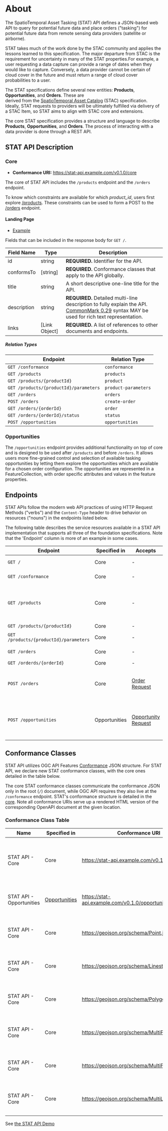 # About

The SpatioTemporal Asset Tasking (STAT) API defines a JSON-based web API to query for potential future data
and place orders ("tasking") for potential future data from remote sensing data providers (satellite or airborne).

STAT takes much of the work done by the STAC community and applies the lessons learned to this specification. 
The major departure from STAC is the requirement for uncertainty in many of the STAT properties.For example, 
a user requesting a data capture can provide a range of dates when they would like to capture. Conversely, 
a data provider cannot be certain of cloud cover in the future and must return a range of cloud cover 
probabilities to a user.

The STAT specifications define several new entities: **Products**, **Opportunities**, and **Orders**. These are  
derived from the [SpatioTemporal Asset Catalog](https://github.com/radiantearth/stac-spec) (STAC) specification. 
Ideally, STAT requests to providers will be ultimately fulfilled via delivery of a STAC Item, so STAT aims to 
align with STAC core and extensions.

The core STAT specification provides a structure and language to describe **Products**, **Opportunities**, 
and **Orders**. The process of interacting with a data provider is done through a REST API.

## STAT API Description

### Core

- **Conformance URI:** <https://stat-api.example.com/v0.1.0/core>

The core of STAT API includes the `/products` endpoint and the `/orders` endpoint.

To know which constraints are available for which *product_id*, users first explore [/products](./product).
These constraints can be used to form a POST to the [/orders](./order) endpoint.

#### Landing Page

- [Example](core/examples/landingpage.json)

Fields that can be included in the response body for `GET /`.

| Field Name  | Type            | Description                                                  |
| ----------- | --------------- | ------------------------------------------------------------ |
| id          | string          | **REQUIRED.** Identifier for the API.                        |
| conformsTo  | \[string\]      | **REQUIRED.** Conformance classes that apply to the API globally. |
| title       | string          | A short descriptive one-line title for the API.              |
| description | string          | **REQUIRED.** Detailed multi-line description to fully explain the API. [CommonMark 0.29](http://commonmark.org/) syntax MAY be used for rich text representation. |
| links       | \[Link Object\] | **REQUIRED.** A list of references to other documents and endpoints. |

##### Relation Types

| Endpoint                               | Relation Type        |
| -------------------------------------- | -------------------- |
| `GET /conformance`                     | `conformance`        |
| `GET /products`                        | `products`           |
| `GET /products/{productId}`            | `product`            |
| `GET /products/{productId}/parameters` | `product-parameters` |
| `GET /orders`                          | `orders`             |
| `POST /orders`                         | `create-order`       |
| `GET /orders/{orderId}`                | `order`              |
| `GET /orders/{orderId}/status`         | `status`            |
| `POST /opportunities`                  | `opportunities`      |

### Opportunities

The `/opportunities` endpoint provides additional functionality on top of core and is designed to be used
after `/products` and before `/orders`. It allows users more fine-grained 
control and selection of available tasking opportunities by letting them explore the opportunities which 
are available for a chosen order configuration. The opportunities are 
represented in a FeatureCollection, with order specific attributes and values in the feature properties.

## Endpoints

STAT APIs follow the modern web API practices of using HTTP Request Methods ("verbs") and
the `Content-Type` header to drive behavior on resources ("nouns") in the endpoints listed below.

The following table describes the service resources available in a STAT API implementation that
supports all three of the foundation specifications. Note that the 'Endpoint'
column is more of an example in some cases.

| Endpoint                               | Specified in  | Accepts                                                      | Returns                                                      | Description                                                  |
| -------------------------------------- | ------------- | ------------------------------------------------------------ | ------------------------------------------------------------ | ------------------------------------------------------------ |
| `GET /`                                | Core          | -                                                            | [Landing Page](#landing-page)                                |                                                              |
| `GET /conformance`                     | Core          | -                                                            | Conformance Classes                                          |                                                              |
| `GET /products`                        | Core          | -                                                            | [Products Collection](./product/README.md)                   | Figure out which constraints are available for which `product_id` |
| `GET /products/{productId}`            | Core          | -                                                            | [Product](./product/README.md)                               |                                                              |
| `GET /products/{productId}/parameters` | Core          | -                                                            | JSON Schema                                                  |                                                              |
| `GET /orders`                          | Core          | -                                                            | [Orders Collection](./order/README.md#order-collection)      |                                                              |
| `GET /orderds/{orderId}`               | Core          | -                                                            | [Order Object](./order/README.md#order-pobject)              |                                                              |
| `POST /orders`                         | Core          | [Order Request](./order/README.md#order-request)             | -                                                            | Order a capture with a particular set of constraints         |
| `POST /opportunities`                  | Opportunities | [Opportunity Request](./opportunity/README.md#opportunity-request) | [Opportunities Collection](./opportunity/README.md#opportunities-collection) | Explore the opportunities available for a particular set of constraints |

## Conformance Classes

STAT API utilizes OGC API Features [Conformance](http://docs.opengeospatial.org/is/17-069r3/17-069r3.html#_declaration_of_conformance_classes)
JSON structure. For STAT API, we declare new STAT conformance classes, with the core ones detailed in the table below.

The core STAT conformance classes communicate the conformance JSON only in the root (`/`) document, while OGC API
requires they also live at the `/conformance` endpoint. STAT's conformance structure is detailed in the
[core](core/). Note all conformance URIs serve up a rendered HTML version of the corresponding OpenAPI document at the given location.

### Conformance Class Table

| **Name**               | **Specified in**                            | **Conformance URI**                                    | **Description**                                                                                                 |
| ---------------------- | ------------------------------------------- | ------------------------------------------------------ | --------------------------------------------------------------------------------------------------------------- |
| STAT API - Core        | Core               | https://stat-api.example.com/v0.1.0/core | Specifies the STAT Landing page `/`, communicating conformance and available endpoints.                         |
| STAT API - Opportunities | [Opportunities](opportunity/README.md)        | https://stat-api.example.com/v0.1.0/opportunities | Enables request of potential tasking opportunities |
| STAT API - Core | Core | https://geojson.org/schema/Point.json | Allows submitting orders with GeoJSON points |
| STAT API - Core | Core | https://geojson.org/schema/Linestring.json | Allows submitting orders with GeoJSON linestrings |
| STAT API - Core | Core | https://geojson.org/schema/Polygon.json | Allows submitting orders with GeoJSON polygons |
| STAT API - Core | Core | https://geojson.org/schema/MultiPoint.json | Allows submitting orders with GeoJSON multi points |
| STAT API - Core | Core | https://geojson.org/schema/MultiPolygon.json | Allows submitting orders with GeoJSON multi polygons |
| STAT API - Core | Core | https://geojson.org/schema/MultiLineString.json | Allows submitting orders with GeoJSON multi linestring |

See [the STAT API Demo](https://github.com/Element84/stat-api-demo)
